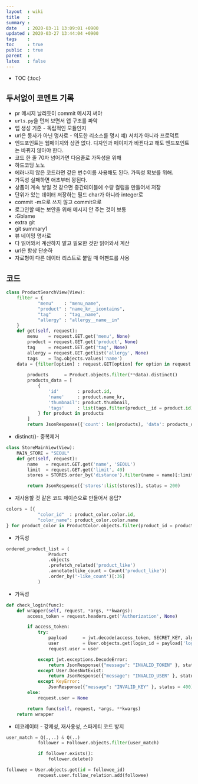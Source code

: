 ```yaml
---
layout  : wiki
title   : 
summary : 
date    : 2020-03-11 13:09:01 +0900
updated : 2020-03-27 13:44:04 +0900
tags    : 
toc     : true
public  : true
parent  : 
latex   : false
---
```

* TOC
{:toc}

## 두서없이 코멘트 기록

- pr 메시지 날리듯이 commit 메시지 써야
- `urls.py`을 먼저 보면서 앱 구조를 파악
- 앱 생성 기준 - 독립적인 모듈인지
- url은 동사가 아닌 명사로 - 의도한 리소스를 명시 예) 서치가 아니라 프로덕트
- 엔드포인트는 웹페이지와 상관 없다. 디자인과 페이지가 바뀐다고 해도 엔드포인트는 바뀌지 않아야 한다.
- 코드 한 줄 70자 넘어가면 다음줄로 가독성을 위해
- 하드코딩 노노
- 에러나지 않은 코드라면 같은 변수이름 사용해도 된다. 가독성 확보를 위해.
- 가독성 실패하면 애초부터 꽝된다.
- 상품이 계속 쌓일 것 같으면 중간테이블에 수량 컬럼을 만들어서 저장
- 단위가 있는 데이터 저장하는 필드 char가 아니라 integer로
- commit -m으로 쓰지 않고 commit으로
- 로그인할 때는 보안을 위해 메시지 안 주는 것이 보통 
- :Gblame
- extra git 
- git summary1
- 뷰 네이밍 명사로
- 다 읽어와서 계산하지 말고 필요한 것만 읽어와서 계산
- url은 항상 단순하
- 자료형이 다른 데이터 리스트로 붙일 때 어펜드를 사용

## 코드

```python
class ProductSearchView(View):
    filter = {
	        "menu"    : "menu_name",
	        "product" : "name_kr__icontains",
	        "tag"     : "tag__name",
	        "allergy" : "allergy__name__in"
    }
    def get(self, request):
        menu    = request.GET.get('menu', None)
        product = request.GET.get('product', None)
        tag     = request.GET.get('tag', None) 
        allergy = request.GET.getlist('allergy', None)
        tags    = Tag.objects.values('name')
    data = {filter[option] : request.GET[option] for option in request.GET if option in filter}
        
        products      = Product.objects.filter(**data).distinct()
        products_data = [
            {   
                'id'       : product.id,
                'name'     : product.name_kr,
                'thumbnail': product.thumbnail,
                'tags'     : list(tags.filter(product__id = product.id))
            } for product in products
        ]
        return JsonResponse({'count': len(products), 'data': products_data}, status = 200)

```

- distinct()- 중복제거

```python
class StoreMainView(View):
    MAIN_STORE = "SEOUL"
    def get(self, request):
        name   = request.GET.get('name', 'SEOUL')
        limit  = request.GET.get('limit', 49)
        stores = STORES.order_by('distance').filter(name = name)[:limit]

        return JsonResponse({'stores':list(stores)}, status = 200)

```

- 재사용할 것 같은 코드 제이슨으로 만들어서 응답?

```python
colors = [{
            "color_id"  : product_color.color.id,
            "color_name": product_color.color.name
} for product_color in ProductColor.objects.filter(product_id = product_id).select_related('color').all()]
```

- 가독성

```python
ordered_product_list = (
                Product
                .objects
                .prefetch_related('product_like')
                .annotate(like_count = Count('product_like'))
                .order_by('-like_count')[:36]
            )
```

- 가독성


```python
def check_login(func):
    def wrapper(self, request, *args, **kwargs):
        access_token = request.headers.get('Authorization', None)

        if access_token:
            try:
                payload      = jwt.decode(access_token, SECRET_KEY, algorithm = 'HS256')
                user         = User.objects.get(login_id = payload['login_id'])
                request.user = user

            except jwt.exceptions.DecodeError:
                return JsonResponse({"message": "INVALID_TOKEN" }, status = 400)
            except User.DoesNotExist:
                return JsonResponse({"message": "INVALID_USER" }, status = 400)
            except KeyError:
                JsonResponse({"message": "INVALID_KEY" }, status = 400)
        else:
            request.user = None

        return func(self, request, *args, **kwargs)
    return wrapper
```

- 데코레이터 - 강제성, 재사용성, 스파게티 코드 방지

```python
user_match = Q(.,..) & Q(..)
            follower = Follower.objects.filter(user_match)

            if follower.exists():
                follower.delete()

followee = User.objects.get(id = followee_id)
            request.user.follow_relation.add(followee)
```



